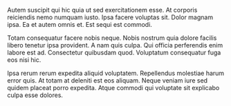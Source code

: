 Autem suscipit qui hic quia ut sed exercitationem esse. At corporis reiciendis nemo numquam iusto. Ipsa facere voluptas sit. Dolor magnam ipsa. Ea et autem omnis et. Est sequi est commodi.
 Totam consequatur facere nobis neque. Nobis nostrum quia dolore facilis libero tenetur ipsa provident. A nam quis culpa. Qui officia perferendis enim labore est ad. Consectetur quibusdam quod. Voluptatum consequatur fuga eos nisi hic.
 Ipsa rerum rerum expedita aliquid voluptatem. Repellendus molestiae harum error quis. At totam at deleniti est eos aliquam. Neque veniam iure sed quidem placeat porro expedita. Atque commodi qui voluptate sit explicabo culpa esse dolores.